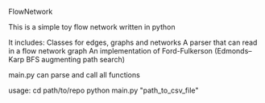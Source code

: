 FlowNetwork

This is a simple toy flow network written in python

It includes:
Classes for edges, graphs and networks
A parser that can read in a flow network graph
An implementation of Ford-Fulkerson (Edmonds–Karp BFS augmenting path search)

main.py can parse and call all functions

usage: 
	cd path/to/repo
	python main.py "path_to_csv_file"
